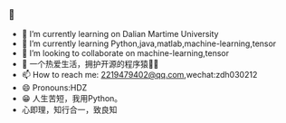 ###  👋

- 🔭 I’m currently learning on Dalian Martime University 
- 🌱 I’m currently learning Python,java,matlab,machine-learning,tensor
- 👯 I’m looking to collaborate on machine-learning,tensor
- 🤔 一个热爱生活，拥护开源的程序猿👨‍💻
- 📫 How to reach me: 2219479402@qq.com,wechat:zdh030212
- 😄 Pronouns:HDZ
- 😁 人生苦短，我用Python。
- 心即理，知行合一，致良知
